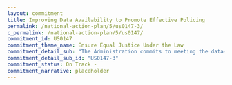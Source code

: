 ```yaml
---
layout: commitment
title: Improving Data Availability to Promote Effective Policing
permalink: /national-action-plan/5/us0147-3/
c_permalink: /national-action-plan/5/us0147/
commitment_id: US0147
commitment_theme_name: Ensure Equal Justice Under the Law
commitment_detail_sub: "The Administration commits to meeting the data-related objectives of Executive Order 14074 through the Sub- committee on Equitable Data, described above."
commitment_detail_sub_id: "US0147-3"
commitment_status: On Track -
commitment_narrative: placeholder
---
```


